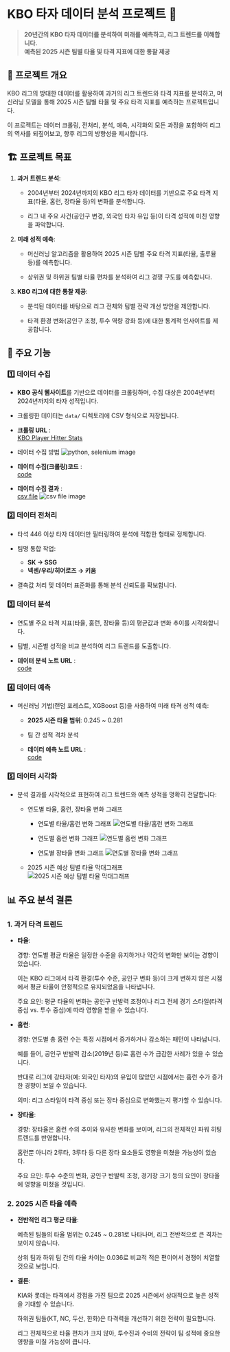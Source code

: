 # KBO 타자 데이터 분석 프로젝트 🎯

> **20년간의 KBO 타자 데이터를 분석하여 미래를 예측하고, 리그 트렌드를 이해합니다.**  
> **예측된 2025 시즌 팀별 타율 및 타격 지표에 대한 통찰 제공**

## 📂 프로젝트 개요

KBO 리그의 방대한 데이터를 활용하여 과거의 리그 트렌드와 타격 지표를 분석하고, 머신러닝 모델을 통해 2025 시즌 팀별 타율 및 주요 타격 지표를 예측하는 프로젝트입니다.  

이 프로젝트는 데이터 크롤링, 전처리, 분석, 예측, 시각화의 모든 과정을 포함하여 리그의 역사를 되짚어보고, 향후 리그의 방향성을 제시합니다.

## 🏗 프로젝트 목표

1. **과거 트렌드 분석**:  
   - 2004년부터 2024년까지의 KBO 리그 타자 데이터를 기반으로 주요 타격 지표(타율, 홈런, 장타율 등)의 변화를 분석합니다.

   - 리그 내 주요 사건(공인구 변경, 외국인 타자 유입 등)이 타격 성적에 미친 영향을 파악합니다.

2. **미래 성적 예측**:  
   - 머신러닝 알고리즘을 활용하여 2025 시즌 팀별 주요 타격 지표(타율, 출루율 등)를 예측합니다.

   - 상위권 및 하위권 팀별 타율 편차를 분석하여 리그 경쟁 구도를 예측합니다.

3. **KBO 리그에 대한 통찰 제공**:  
   - 분석된 데이터를 바탕으로 리그 전체와 팀별 전략 개선 방안을 제안합니다.

   - 타격 환경 변화(공인구 조정, 투수 역량 강화 등)에 대한 통계적 인사이트를 제공합니다.

## 🚀 주요 기능

### 1️⃣ 데이터 수집
- **KBO 공식 웹사이트**를 기반으로 데이터를 크롤링하며, 수집 대상은 2004년부터 2024년까지의 타자 성적입니다.

- 크롤링한 데이터는 `data/` 디렉토리에 CSV 형식으로 저장됩니다.
- **크롤링 URL** :  
  [KBO Player Hitter Stats](https://www.koreabaseball.com/Record/Player/HitterBasic/Basic1.aspx?sort=HRA_RT)
- 데이터 수집 방법
  ![python, selenium image](https://github.com/vinyl-nyl/KBO_Batter_Project/blob/main/images/image.png?raw=true)
- **데이터 수집(크롤링)코드** :  
  [code](https://github.com/vinyl-nyl/KBO_Batter_Project/blob/main/Data_Collection_Refinement/KBO_Hitter_data_crawling.py)
- **데이터 수집 결과** :  
  [csv file](https://github.com/vinyl-nyl/KBO_Batter_Project/blob/main/Data_Collection_Refinement/kbo_Hitter_data.csv)
  ![csv file image](https://github.com/vinyl-nyl/KBO_Batter_Project/blob/main/images/image-2.png?raw=true)

### 2️⃣ 데이터 전처리
- 타석 446 이상 타자 데이터만 필터링하여 분석에 적합한 형태로 정제합니다.

- 팀명 통합 작업:
  - **SK → SSG**
  - **넥센/우리/히어로즈 → 키움**
- 결측값 처리 및 데이터 표준화를 통해 분석 신뢰도를 확보합니다.

### 3️⃣ 데이터 분석
- 연도별 주요 타격 지표(타율, 홈런, 장타율 등)의 평균값과 변화 추이를 시각화합니다.

- 팀별, 시즌별 성적을 비교 분석하여 리그 트렌드를 도출합니다.
- **데이터 분석 노트 URL** :  
  [code](https://github.com/vinyl-nyl/KBO_Batter_Project/blob/main/Data_Prediction_Analysis_Visualization/KBO_Hitter_Analysis_Trend.ipynb)

### 4️⃣ 데이터 예측
- 머신러닝 기법(랜덤 포레스트, XGBoost 등)을 사용하여 미래 타격 성적 예측:

  - **2025 시즌 타율 범위**: 0.245 ~ 0.281

  - 팀 간 성적 격차 분석

  - **데이터 예측 노트 URL** :  
  [code](https://github.com/vinyl-nyl/KBO_Batter_Project/blob/main/Data_Prediction_Analysis_Visualization/batting_average_prediction.ipynb)

### 5️⃣ 데이터 시각화
- 분석 결과를 시각적으로 표현하여 리그 트렌드와 예측 성적을 명확히 전달합니다:

  - 연도별 타율, 홈런, 장타율 변화 그래프
    - 연도별 타율/홈런 변화 그래프
    ![연도별 타율/홈런 변화 그래프](https://github.com/vinyl-nyl/KBO_Batter_Project/blob/main/images/image-3.png?raw=true)

    - 연도별 홈런 변화 그래프
    ![연도별 홈런 변화 그래프](https://github.com/vinyl-nyl/KBO_Batter_Project/blob/main/images/image-4.png?raw=true)

    - 연도별 장타율 변화 그래프
    ![연도별 장타율 변화 그래프](https://github.com/vinyl-nyl/KBO_Batter_Project/blob/main/images/image-5.png?raw=true)

  - 2025 시즌 예상 팀별 타율 막대그래프
  ![2025 시즌 예상 팀별 타율 막대그래프](https://github.com/vinyl-nyl/KBO_Batter_Project/blob/main/images/image-6.png?raw=true)

## 📊 주요 분석 결론

### 1. 과거 타격 트렌드
- **타율**:  

  경향: 연도별 평균 타율은 일정한 수준을 유지하거나 약간의 변화만 보이는 경향이 있습니다.

  이는 KBO 리그에서 타격 환경(투수 수준, 공인구 변화 등)이 크게 변하지 않은 시점에서 평균 타율이 안정적으로 유지되었음을 나타냅니다.

  주요 요인: 평균 타율의 변화는 공인구 반발력 조정이나 리그 전체 경기 스타일(타격 중심 vs. 투수 중심)에 따라 영향을 받을 수 있습니다.
  

- **홈런**:  

  경향: 연도별 총 홈런 수는 특정 시점에서 증가하거나 감소하는 패턴이 나타납니다.

  예를 들어, 공인구 반발력 감소(2019년 등)로 홈런 수가 급감한 사례가 있을 수 있습니다.

  반대로 리그에 강타자(예: 외국인 타자)의 유입이 많았던 시점에서는 홈런 수가 증가한 경향이 보일 수 있습니다.

  의미: 리그 스타일이 타격 중심 또는 장타 중심으로 변화했는지 평가할 수 있습니다.

- **장타율**:  

  경향: 장타율은 홈런 수의 추이와 유사한 변화를 보이며, 리그의 전체적인 파워 히팅 트렌드를 반영합니다.

  홈런뿐 아니라 2루타, 3루타 등 다른 장타 요소들도 영향을 미쳤을 가능성이 있습다.

  주요 요인: 투수 수준의 변화, 공인구 반발력 조정, 경기장 크기 등의 요인이 장타율에 영향을 미쳤을 것입니다.

### 2. 2025 시즌 타율 예측
- **전반적인 리그 평균 타율**:  

  예측된 팀들의 타율 범위는 0.245 ~ 0.281로 나타나며, 리그 전반적으로 큰 격차는 보이지 않습니다.

  상위 팀과 하위 팀 간의 타율 차이는 0.036로 비교적 적은 편이어서 경쟁이 치열할 것으로 보입니다.

- **결론**:  

  KIA와 롯데는 타격에서 강점을 가진 팀으로 2025 시즌에서 상대적으로 높은 성적을 기대할 수 있습니다.

  하위권 팀들(KT, NC, 두산, 한화)은 타격력을 개선하기 위한 전략이 필요합니다.

  리그 전체적으로 타율 편차가 크지 않아, 투수진과 수비의 전략이 팀 성적에 중요한 영향을 미칠 가능성이 큽니다.
